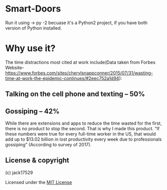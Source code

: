# Smart-Doors

Run it using -> py -2 becuase it's a Python2 project, if you have both version of Python installed.

# Why use it?

The time distractions most cited at work include(Data taken from Forbes Website- https://www.forbes.com/sites/cherylsnappconner/2015/07/31/wasting-time-at-work-the-epidemic-continues/#2eec752a1d94):

## Talking on the cell phone and texting – 50%

## Gossiping – 42%

While there are extensions and apps to reduce the time wasted for the first, there is no product to stop the second. That is why I made this product. 
“If these numbers were true for every full-time worker in the US, that would add up to $13.02 billion in lost productivity every week due to professionals gossiping” (According to survey of 2017).

## License & copyright

(c) jack17529

Licensed under the [MIT License](LICENSE)
